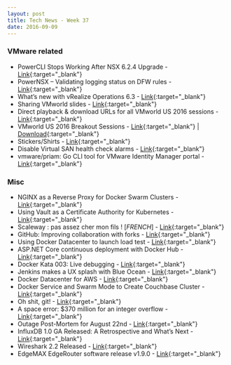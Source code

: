 ```yaml
---
layout: post
title: Tech News - Week 37
date: 2016-09-09
---
```


### VMware related

* PowerCLI Stops Working After NSX 6.2.4 Upgrade -
  [Link](https://fojta.wordpress.com/2016/09/08/powercli-stops-working-after-nsx-6-2-4-upgrade/){:target="_blank"}
* PowerNSX – Validating logging status on DFW rules - 
  [Link](http://networkinferno.net/powernsx-validating-logging-status-on-dfw-rules){:target="_blank"}
* What’s new with vRealize Operations 6.3 - 
  [Link](http://virtual-red-dot.info/whats-new-with-vrealize-operations-6-3/){:target="_blank"}
* Sharing VMworld slides - 
  [Link](http://www.yellow-bricks.com/2016/09/07/sharing-vmworld-slides/){:target="_blank"}
* Direct playback & download URLs for all VMworld US 2016 sessions -
  [Link](http://www.virtuallyghetto.com/2016/09/direct-playback-urls-for-all-vmworld-us-2016-sessions.html){:target="_blank"}
* VMworld US 2016 Breakout Sessions -
  [Link](https://github.com/lamw/vmworld2016-session-urls#vmworld-us-2016-breakout-sessions){:target="_blank"} |
  [Download](http://vstuff.org/VMworld2016-Vegas/){:target="_blank"}
* Stickers/Shirts - 
  [Link](http://www.yellow-bricks.com/stickersshirts/){:target="_blank"}
* Disable Virtual SAN health check alarms -
  [Link](http://www.ivobeerens.nl/2016/09/07/disable-virtual-san-health-check-alarms/){:target="_blank"}
* vmware/priam: Go CLI tool for VMware Identity Manager portal - 
  [Link](https://github.com/vmware/priam#priam---a-go-cli-for-vmware-identity-manager){:target="_blank"}



### Misc

* NGINX as a Reverse Proxy for Docker Swarm Clusters -
  [Link](https://blog.codeship.com/nginx-reverse-proxy-docker-swarm-clusters/){:target="_blank"}
* Using Vault as a Certificate Authority for Kubernetes - 
  [Link](https://www.digitalocean.com/company/blog/vault-and-kubernetes/){:target="_blank"}
* Scaleway : pas assez cher mon fils ! [*FRENCH*] - 
  [Link](https://vblog.io/scaleway-pas-assez-cher-mon-fils/){:target="_blank"}
* GitHub: Improving collaboration with forks - 
  [Link](https://github.com/blog/2247-improving-collaboration-with-forks){:target="_blank"}
* Using Docker Datacenter to launch load test - 
  [Link](http://blogs.cornell.edu/cloudification/2016/09/03/using-docker-datacenter-to-launch-load-test/){:target="_blank"}
* ASP.NET Core continuous deployment with Docker Hub -
  [Link](https://stefanprodan.com/2016/aspnetcore-cd-pipeline-docker-hub/){:target="_blank"}
* Docker Kata 003: Live debugging -
  [Link](https://medium.com/@Jesse_White/docker-kata-003-130c81bc3c39){:target="_blank"}
* Jenkins makes a UX splash with Blue Ocean - 
  [Link](http://blog.alexellis.io/jenkins-splashes-with-blue-ocean/){:target="_blank"}
* Docker Datacenter for AWS - 
  [Link](https://sreeninet.wordpress.com/2016/09/03/docker-datacenter-for-aws/){:target="_blank"}
* Docker Service and Swarm Mode to Create Couchbase Cluster - 
  [Link](http://blog.couchbase.com/2016/september/docker-service-swarm-mode-couchbase-cluster){:target="_blank"}
* Oh shit, git! - 
  [Link](http://ohshitgit.com/){:target="_blank"}
* A space error: $370 million for an integer overflow - 
  [Link](https://hownot2code.com/2016/09/02/a-space-error-370-million-for-an-integer-overflow/){:target="_blank"}
* Outage Post-Mortem for August 22nd - 
  [Link](https://building.buildkite.com/outage-post-mortem-for-august-23rd-82b619a3679b){:target="_blank"}
* InfluxDB 1.0 GA Released: A Retrospective and What’s Next - 
  [Link](https://www.influxdata.com/influxdb-1-0-ga-released-a-retrospective-and-whats-next/){:target="_blank"}
* Wireshark 2.2 Released - 
  [Link](https://www.wireshark.org/download.html){:target="_blank"} 
* EdgeMAX EdgeRouter software release v1.9.0 - 
  [Link](http://community.ubnt.com/t5/EdgeMAX-Updates-Blog/EdgeMAX-EdgeRouter-software-release-v1-9-0/bc-p/1643335){:target="_blank"}

